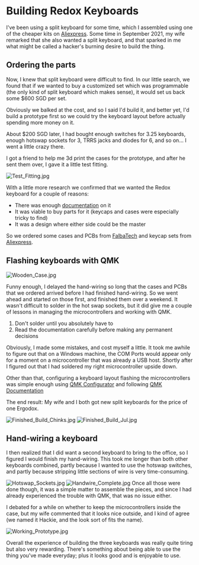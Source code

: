 # Building Redox Keyboards

I've been using a split keyboard for some time, which I assembled using one of the cheaper kits on [Aliexpress](https://www.aliexpress.com/item/33006060286.html). Some time in September 2021, my wife remarked that she also wanted a split keyboard, and that sparked in me what might be called a hacker's burning desire to build the thing. 

## Ordering the parts

Now, I knew that split keyboard were difficult to find. In our little search, we found that if we wanted to buy a customized set which was programmable (the only kind of split keyboard which makes sense), it would set us back some $600 SGD per set.

Obviously we balked at the cost, and so I said I'd build it, and better yet, I'd build a prototype first so we could try the keyboard layout before actually spending more money on it. 

About $200 SGD later, I had bought enough switches for 3.25 keyboards, enough hotswap sockets for 3, TRRS jacks and diodes for 6, and so on... I went a little crazy there. 

I got a friend to help me 3d print the cases for the prototype, and after he sent them over, I gave it a little test fitting. 

![Test_Fitting.jpg](../assets/blog/2022_01_17_Redox_Keyboard_Builds/Test_Fitting.jpg)

With a little more research we confirmed that we wanted the Redox keyboard for a couple of reasons:

- There was enough [documentation](https://hackaday.io/project/160610-redox-keyboard/log/151316-redox-handwire) on it
- It was viable to buy parts for it (keycaps and cases were especially tricky to find)
- It was a design where either side could be the master

So we ordered some cases and PCBs from [FalbaTech](https://falba.tech/) and keycap sets from [Aliexpress](https://www.aliexpress.com/item/33006060286.html).

## Flashing keyboards with QMK

![Wooden_Case.jpg](../assets/blog/2022_01_17_Redox_Keyboard_Builds/Wooden_Case.jpg)

Funny enough, I delayed the hand-wiring so long that the cases and PCBs that we ordered arrived before I had finished hand-wiring. So we went ahead and started on those first, and finished them over a weekend. It wasn't difficult to solder in the hot swap sockets, but it did give me a couple of lessons in managing the microcontrollers and working with QMK. 

1. Don't solder until you absolutely have to
2. Read the documentation carefully before making any permanent decisions

Obviously, I made some mistakes, and cost myself a little. It took me awhile to figure out that on a Windows machine, the COM Ports would appear only for a moment on a microcontroller that was already a USB host. Shortly after I figured out that I had soldered my right microcontroller upside down. 

Other than that, configuring a keyboard layout flashing the microcontrollers was simple enough using [QMK Configurator](https://config.qmk.fm/#/) and following [QMK Documentation](https://docs.qmk.fm/#/)

The end result: My wife and I both got new split keyboards for the price of one Ergodox. 

![Finished_Build_Chinks.jpg](../assets/blog/2022_01_17_Redox_Keyboard_Builds/Finished_Build_Chinks.jpg)
![Finished_Build_Jul.jpg](../assets/blog/2022_01_17_Redox_Keyboard_Builds/Finished_Build_Jul.jpg)

## Hand-wiring a keyboard

I then realized that I did want a second keyboard to bring to the office, so I figured I would finish my hand-wiring. This took me longer than both other keyboards combined, partly because I wanted to use the hotswap switches, and partly because stripping little sections of wire is very time-consuming. 

![Hotswap_Sockets.jpg](../assets/blog/2022_01_17_Redox_Keyboard_Builds/Hotswap_Sockets.jpg)
![Handwire_Complete.jpg](../assets/blog/2022_01_17_Redox_Keyboard_Builds/Handwire_Complete.jpg)
Once all those were done though, it was a simple matter to assemble the pieces, and since I had already experienced the trouble with QMK, that was no issue either. 

I debated for a while on whether to keep the microcontrollers inside the case, but my wife commented that it looks nice outside, and I kind of agree (we named it Hackie, and the look sort of fits the name). 

![Working_Prototype.jpg](../assets/blog/2022_01_17_Redox_Keyboard_Builds/Working_Prototype.jpg)

Overall the experience of building the three keyboards was really quite tiring but also very rewarding. There's something about being able to use the thing you've made everyday; plus it looks good and is enjoyable to use.
